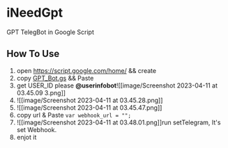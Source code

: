 # iNeedGpt
GPT TelegBot in Google Script

## How To Use
1. open  https://script.google.com/home/ && create
2. copy [GPT_Bot.gs](https://github.com/xieyangroy/iNeedGpt/blob/main/GPT_Bot.gs "GPT_Bot.gs") && Paste
3. get USER_ID please **@userinfobot**![[image/Screenshot 2023-04-11 at 03.45.09 3.png]]
4. ![[image/Screenshot 2023-04-11 at 03.45.28.png]]
5. ![[image/Screenshot 2023-04-11 at 03.45.47.png]]
6. copy url & Paste `var webhook_url = "";`
7. ![[image/Screenshot 2023-04-11 at 03.48.01.png]]run setTelegram, It's set Webhook.
8. enjot it
